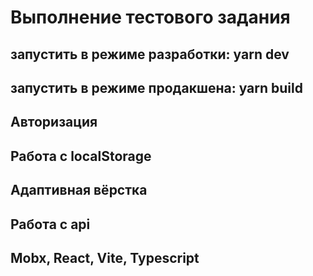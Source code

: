 # Выполнение тестового задания

## запустить в режиме разработки: yarn dev
## запустить в режиме продакшена: yarn build

## Авторизация
## Работа с localStorage
## Адаптивная вёрстка
## Работа с api
## Mobx, React, Vite, Typescript
